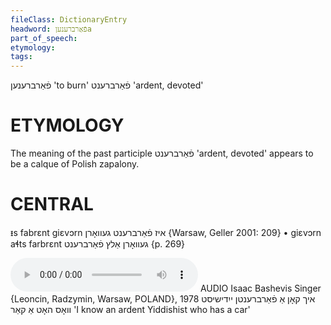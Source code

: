 ```yaml
---
fileClass: DictionaryEntry
headword: פֿאַרברענעןa
part_of_speech: 
etymology: 
tags: 
---
```

פֿאַרברענען
'to burn'
פֿאַרברענט
'ardent, devoted'

ETYMOLOGY
===========
The meaning of the past participle פֿאַרברענט 'ardent, devoted' appears to be a calque of Polish zapalony. 

CENTRAL
========

ᵻs fabrɛnt giɛvɔrn איז פֿאַרברענט געוואָרן {Warsaw, Geller 2001: 209}
	•	giɛvɔrn aɬts farbrɛnt געוואָרן אַלץ פֿאַרברענט {p. 269}

<audio controls src="https://ia801503.us.archive.org/5/items/BashevisLexicon/IkhKonAFarbrentnYidishistVosHotAKar-IsaacBashevisSinger1978.mp3"></audio>
AUDIO Isaac Bashevis Singer {Leoncin, Radzymin, Warsaw, POLAND}, 1978
איך קאָן אַ פֿאַרברענטן ייִדישיסט וואָס האָט אַ קאַר 'I know an ardent Yiddishist who has a car'